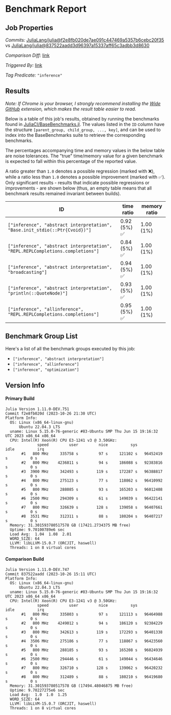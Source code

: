 # Benchmark Report

## Job Properties

*Commits:* [JuliaLang/julia@f2e8fb020de7ae091c447469a5357b6cebc20f35](https://github.com/JuliaLang/julia/commit/f2e8fb020de7ae091c447469a5357b6cebc20f35) vs [JuliaLang/julia@837522aadd3d96397a15337aff65c3adbb3d8630](https://github.com/JuliaLang/julia/commit/837522aadd3d96397a15337aff65c3adbb3d8630)

*Comparison Diff:* [link](https://github.com/JuliaLang/julia/compare/837522aadd3d96397a15337aff65c3adbb3d8630..f2e8fb020de7ae091c447469a5357b6cebc20f35)

*Triggered By:* [link](https://github.com/JuliaLang/julia/pull/51888)

*Tag Predicate:* `"inference"`

## Results

*Note: If Chrome is your browser, I strongly recommend installing the [Wide GitHub](https://chrome.google.com/webstore/detail/wide-github/kaalofacklcidaampbokdplbklpeldpj?hl=en)
extension, which makes the result table easier to read.*

Below is a table of this job's results, obtained by running the benchmarks found in
[JuliaCI/BaseBenchmarks.jl](https://github.com/JuliaCI/BaseBenchmarks.jl). The values
listed in the `ID` column have the structure `[parent_group, child_group, ..., key]`,
and can be used to index into the BaseBenchmarks suite to retrieve the corresponding
benchmarks.

The percentages accompanying time and memory values in the below table are noise tolerances. The "true"
time/memory value for a given benchmark is expected to fall within this percentage of the reported value.

A ratio greater than `1.0` denotes a possible regression (marked with :x:), while a ratio less
than `1.0` denotes a possible improvement (marked with :white_check_mark:). Only significant results - results
that indicate possible regressions or improvements - are shown below (thus, an empty table means that all
benchmark results remained invariant between builds).

| ID | time ratio | memory ratio |
|----|------------|--------------|
| `["inference", "abstract interpretation", "Base.init_stdio(::Ptr{Cvoid})"]` | 0.92 (5%) :white_check_mark: | 1.00 (1%)  |
| `["inference", "abstract interpretation", "REPL.REPLCompletions.completions"]` | 0.84 (5%) :white_check_mark: | 1.00 (1%)  |
| `["inference", "abstract interpretation", "broadcasting"]` | 0.94 (5%) :white_check_mark: | 1.00 (1%)  |
| `["inference", "abstract interpretation", "println(::QuoteNode)"]` | 0.93 (5%) :white_check_mark: | 1.00 (1%)  |
| `["inference", "allinference", "REPL.REPLCompletions.completions"]` | 0.95 (5%) :white_check_mark: | 1.00 (1%)  |

## Benchmark Group List

Here's a list of all the benchmark groups executed by this job:

- `["inference", "abstract interpretation"]`
- `["inference", "allinference"]`
- `["inference", "optimization"]`

## Version Info

#### Primary Build

```
Julia Version 1.11.0-DEV.751
Commit f2e8fb020d (2023-10-26 21:30 UTC)
Platform Info:
  OS: Linux (x86_64-linux-gnu)
      Ubuntu 22.04.3 LTS
  uname: Linux 5.15.0-76-generic #83-Ubuntu SMP Thu Jun 15 19:16:32 UTC 2023 x86_64 x86_64
  CPU: Intel(R) Xeon(R) CPU E3-1241 v3 @ 3.50GHz: 
              speed         user         nice          sys         idle          irq
       #1   800 MHz     335758 s         97 s     121102 s   96452419 s          0 s
       #2   800 MHz    4236811 s         94 s     186088 s   92383816 s          0 s
       #3  3900 MHz     342493 s        119 s     172287 s   96388817 s          0 s
       #4   800 MHz     275123 s         77 s     118862 s   96410992 s          0 s
       #5   800 MHz     288085 s         93 s     165203 s   96012408 s          0 s
       #6  2500 MHz     294309 s         61 s     149039 s   96422141 s          0 s
       #7   800 MHz     326639 s        128 s     139058 s   96407661 s          0 s
       #8  3531 MHz     312311 s         88 s     180204 s   96407217 s          0 s
  Memory: 31.301593780517578 GB (17421.2734375 MB free)
  Uptime: 9.70100789e6 sec
  Load Avg:  1.04  1.08  2.01
  WORD_SIZE: 64
  LLVM: libLLVM-15.0.7 (ORCJIT, haswell)
  Threads: 1 on 8 virtual cores

```

#### Comparison Build

```
Julia Version 1.11.0-DEV.747
Commit 837522aadd (2023-10-26 15:11 UTC)
Platform Info:
  OS: Linux (x86_64-linux-gnu)
      Ubuntu 22.04.3 LTS
  uname: Linux 5.15.0-76-generic #83-Ubuntu SMP Thu Jun 15 19:16:32 UTC 2023 x86_64 x86_64
  CPU: Intel(R) Xeon(R) CPU E3-1241 v3 @ 3.50GHz: 
              speed         user         nice          sys         idle          irq
       #1   800 MHz     335803 s         97 s     121113 s   96464988 s          0 s
       #2   800 MHz    4249012 s         94 s     186120 s   92384229 s          0 s
       #3   800 MHz     342613 s        119 s     172293 s   96401338 s          0 s
       #4  3506 MHz     275186 s         77 s     118867 s   96423560 s          0 s
       #5   800 MHz     288185 s         93 s     165208 s   96024939 s          0 s
       #6  2500 MHz     294446 s         61 s     149044 s   96434646 s          0 s
       #7   800 MHz     326710 s        128 s     139062 s   96420232 s          0 s
       #8   800 MHz     312489 s         88 s     180210 s   96419680 s          0 s
  Memory: 31.301593780517578 GB (17494.48046875 MB free)
  Uptime: 9.70227275e6 sec
  Load Avg:  1.0  1.0  1.25
  WORD_SIZE: 64
  LLVM: libLLVM-15.0.7 (ORCJIT, haswell)
  Threads: 1 on 8 virtual cores

```
